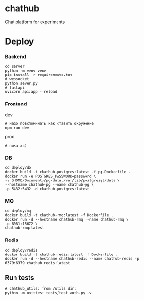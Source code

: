 # chathub
Chat platform for experiments

# Deploy
### Backend
```shell
cd server
python -m venv venv
pip install -r requirements.txt
# websocket
python sever.py
# fastapi
uvicorn api:app --reload
```

### Frontend
dev
```shell
# надо повспоминать как ставить окружение
npm run dev
```

prod
```shell
# пока хз)
```

### DB
```shell
cd deploy/db
docker build -t chathub-postgres:latest -f pg-Dockerfile .
docker run -e POSTGRES_PASSWORD=password \
-v $HOME/Documents/pg-data:/var/lib/postgresql/data \
--hostname chathub-pg --name chathub-pg \
-p 5432:5432 -d chathub-postgres:latest
```

### MQ
```shell
cd deploy/mq
docker build -t chathub-rmq:latest -f Dockerfile .
docker run -d --hostname chathub-rmq --name chathub-rmq \
-p 8081:15672 \
chathub-rmq:latest
```

### Redis
```shell
cd deploy/redis
docker build -t chathub-redis:latest -f Dockerfile .
docker run -d --hostname chathub-redis --name chathub-redis -p 6379:6379 chathub-redis:latest
```


## Run tests
```shell
# chathub_utils: from /utils dir:
python -m unittest tests/test_auth.py -v
```
